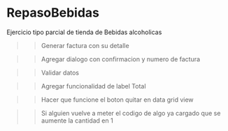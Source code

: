# RepasoBebidas
Ejercicio tipo parcial de tienda de Bebidas alcoholicas

> >Generar factura con su detalle

> >Agregar dialogo con confirmacion y numero de factura

> >Validar datos

> >Agregar funcionalidad de label Total

> >Hacer que funcione el boton quitar en data grid view

> >Si alguien vuelve a meter el codigo de algo ya cargado que se aumente la cantidad en 1
